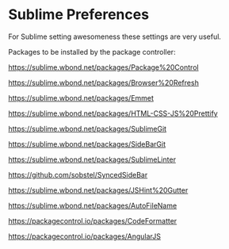 Sublime Preferences
====================

For Sublime setting awesomeness these settings are very useful.

Packages to be installed by the package controller: 

https://sublime.wbond.net/packages/Package%20Control

https://sublime.wbond.net/packages/Browser%20Refresh

https://sublime.wbond.net/packages/Emmet

https://sublime.wbond.net/packages/HTML-CSS-JS%20Prettify

https://sublime.wbond.net/packages/SublimeGit

https://sublime.wbond.net/packages/SideBarGit

https://sublime.wbond.net/packages/SublimeLinter

https://github.com/sobstel/SyncedSideBar

https://sublime.wbond.net/packages/JSHint%20Gutter

https://sublime.wbond.net/packages/AutoFileName

https://packagecontrol.io/packages/CodeFormatter

https://packagecontrol.io/packages/AngularJS


